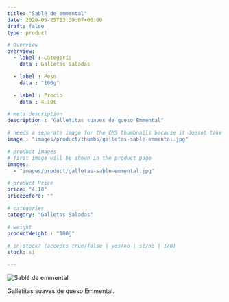 ```yaml
---
title: "Sablé de emmental"
date: 2020-05-25T13:39:07+06:00
draft: false
type: product

# Overview
overview:
  - label : Categoría
    data : Galletas Saladas

  - label : Peso
    data : "100g"

  - label : Precio
    data : 4.10€

# meta description
description : "Galletitas suaves de queso Emmental"

# needs a separate image for the CMS thumbnails because it doesnt take arrays (slideshow images)
image : "images/product/thumbs/galletas-sable-emmental.jpg"

# product Images
# first image will be shown in the product page
images:
  - "images/product/galletas-sable-emmental.jpg"

# product Price
price: "4.10"
priceBefore: ""

# categories
category: "Galletas Saladas"

# weight
productWeight : "100g"

# in stock? (accepts true/false | yes/no | si/no | 1/0)
stock: si

---
```

![Sablé de emmental](/images/product/galletas-sable-emmental.jpg "Sablé de emmental")

Galletitas suaves de queso Emmental.
